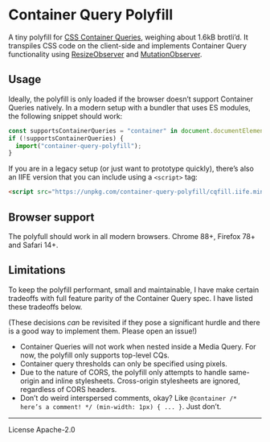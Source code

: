 # Container Query Polyfill

A tiny polyfill for [CSS Container Queries][mdn], weighing about 1.6kB brotli’d. It transpiles CSS code on the client-side and implements Container Query functionality using [ResizeObserver] and [MutationObserver].

## Usage

Ideally, the polyfill is only loaded if the browser doesn’t support Container Queries natively. In a modern setup with a bundler that uses ES modules, the following snippet should work:

```js
const supportsContainerQueries = "container" in document.documentElement.style;
if (!supportsContainerQueries) {
  import("container-query-polyfill");
}
```

If you are in a legacy setup (or just want to prototype quickly), there’s also an IIFE version that you can include using a `<script>` tag:

```html
<script src="https://unpkg.com/container-query-polyfill/cqfill.iife.min.js"></script>
```

## Browser support

The polyfull should work in all modern browsers. Chrome 88+, Firefox 78+ and Safari 14+.

## Limitations

To keep the polyfill performant, small and maintainable, I have make certain tradeoffs with full feature parity of the Container Query spec. I have listed these tradeoffs below.

(These decisions _can_ be revisited if they pose a significant hurdle and there is a good way to implement them. Please open an issue!)

- Container Queries will not work when nested inside a Media Query. For now, the polyfill only supports top-level CQs.
- Container query thresholds can only be specified using pixels.
- Due to the nature of CORS, the polyfill only attempts to handle same-origin and inline stylesheets. Cross-origin stylesheets are ignored, regardless of CORS headers.
- Don’t do weird interspersed comments, okay? Like `@container /* here’s a comment! */ (min-width: 1px) { ... }`. Just don’t.

---

License Apache-2.0

[mdn]: https://developer.mozilla.org/en-US/docs/Web/CSS/CSS_Container_Queries
[resizeobserver]: https://developer.mozilla.org/en-US/docs/Web/API/ResizeObserver
[mutationobserver]: https://developer.mozilla.org/en-US/docs/Web/API/MutationObserver
